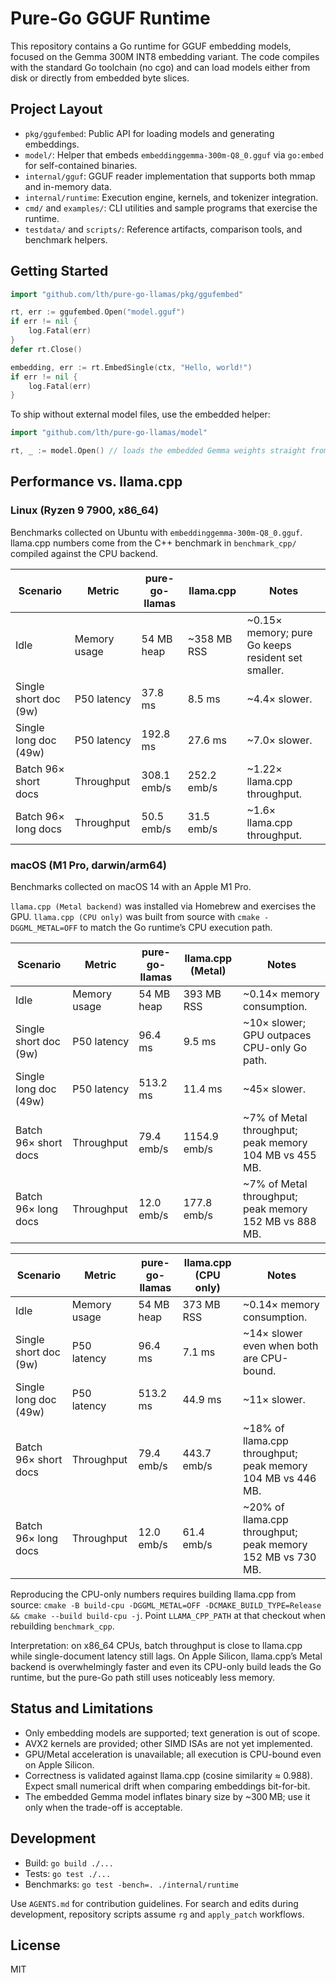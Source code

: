 # Pure-Go GGUF Runtime

This repository contains a Go runtime for GGUF embedding models, focused on the Gemma 300M INT8 embedding variant. The code compiles with the standard Go toolchain (no cgo) and can load models either from disk or directly from embedded byte slices.

## Project Layout
- `pkg/ggufembed`: Public API for loading models and generating embeddings.
- `model/`: Helper that embeds `embeddinggemma-300m-Q8_0.gguf` via `go:embed` for self-contained binaries.
- `internal/gguf`: GGUF reader implementation that supports both mmap and in-memory data.
- `internal/runtime`: Execution engine, kernels, and tokenizer integration.
- `cmd/` and `examples/`: CLI utilities and sample programs that exercise the runtime.
- `testdata/` and `scripts/`: Reference artifacts, comparison tools, and benchmark helpers.

## Getting Started
```go
import "github.com/lth/pure-go-llamas/pkg/ggufembed"

rt, err := ggufembed.Open("model.gguf")
if err != nil {
    log.Fatal(err)
}
defer rt.Close()

embedding, err := rt.EmbedSingle(ctx, "Hello, world!")
if err != nil {
    log.Fatal(err)
}
```

To ship without external model files, use the embedded helper:
```go
import "github.com/lth/pure-go-llamas/model"

rt, _ := model.Open() // loads the embedded Gemma weights straight from memory
```

## Performance vs. llama.cpp

### Linux (Ryzen 9 7900, x86_64)
Benchmarks collected on Ubuntu with `embeddinggemma-300m-Q8_0.gguf`. llama.cpp numbers come from the C++ benchmark in `benchmark_cpp/` compiled against the CPU backend.

| Scenario | Metric | pure-go-llamas | llama.cpp | Notes |
|----------|--------|----------------|-----------|-------|
| Idle | Memory usage | 54 MB heap | ~358 MB RSS | ~0.15× memory; pure Go keeps resident set smaller.
| Single short doc (9w) | P50 latency | 37.8 ms | 8.5 ms | ~4.4× slower.
| Single long doc (49w) | P50 latency | 192.8 ms | 27.6 ms | ~7.0× slower.
| Batch 96× short docs | Throughput | 308.1 emb/s | 252.2 emb/s | ~1.22× llama.cpp throughput.
| Batch 96× long docs | Throughput | 50.5 emb/s | 31.5 emb/s | ~1.6× llama.cpp throughput.

### macOS (M1 Pro, darwin/arm64)
Benchmarks collected on macOS 14 with an Apple M1 Pro.

`llama.cpp (Metal backend)` was installed via Homebrew and exercises the GPU. `llama.cpp (CPU only)` was built from source with `cmake -DGGML_METAL=OFF` to match the Go runtime’s CPU execution path.

| Scenario | Metric | pure-go-llamas | llama.cpp (Metal) | Notes |
|----------|--------|----------------|-------------------|-------|
| Idle | Memory usage | 54 MB heap | 393 MB RSS | ~0.14× memory consumption.
| Single short doc (9w) | P50 latency | 96.4 ms | 9.5 ms | ~10× slower; GPU outpaces CPU-only Go path.
| Single long doc (49w) | P50 latency | 513.2 ms | 11.4 ms | ~45× slower.
| Batch 96× short docs | Throughput | 79.4 emb/s | 1154.9 emb/s | ~7% of Metal throughput; peak memory 104 MB vs 455 MB.
| Batch 96× long docs | Throughput | 12.0 emb/s | 177.8 emb/s | ~7% of Metal throughput; peak memory 152 MB vs 888 MB.

| Scenario | Metric | pure-go-llamas | llama.cpp (CPU only) | Notes |
|----------|--------|----------------|---------------------|-------|
| Idle | Memory usage | 54 MB heap | 373 MB RSS | ~0.14× memory consumption.
| Single short doc (9w) | P50 latency | 96.4 ms | 7.1 ms | ~14× slower even when both are CPU-bound.
| Single long doc (49w) | P50 latency | 513.2 ms | 44.9 ms | ~11× slower.
| Batch 96× short docs | Throughput | 79.4 emb/s | 443.7 emb/s | ~18% of llama.cpp throughput; peak memory 104 MB vs 446 MB.
| Batch 96× long docs | Throughput | 12.0 emb/s | 61.4 emb/s | ~20% of llama.cpp throughput; peak memory 152 MB vs 730 MB.

Reproducing the CPU-only numbers requires building llama.cpp from source: `cmake -B build-cpu -DGGML_METAL=OFF -DCMAKE_BUILD_TYPE=Release && cmake --build build-cpu -j`. Point `LLAMA_CPP_PATH` at that checkout when rebuilding `benchmark_cpp`.

Interpretation: on x86_64 CPUs, batch throughput is close to llama.cpp while single-document latency still lags. On Apple Silicon, llama.cpp’s Metal backend is overwhelmingly faster and even its CPU-only build leads the Go runtime, but the pure-Go path still uses noticeably less memory.

## Status and Limitations
- Only embedding models are supported; text generation is out of scope.
- AVX2 kernels are provided; other SIMD ISAs are not yet implemented.
- GPU/Metal acceleration is unavailable; all execution is CPU-bound even on Apple Silicon.
- Correctness is validated against llama.cpp (cosine similarity ≈ 0.988). Expect small numerical drift when comparing embeddings bit-for-bit.
- The embedded Gemma model inflates binary size by ~300 MB; use it only when the trade-off is acceptable.

## Development
- Build: `go build ./...`
- Tests: `go test ./...`
- Benchmarks: `go test -bench=. ./internal/runtime`

Use `AGENTS.md` for contribution guidelines. For search and edits during development, repository scripts assume `rg` and `apply_patch` workflows.

## License
MIT
